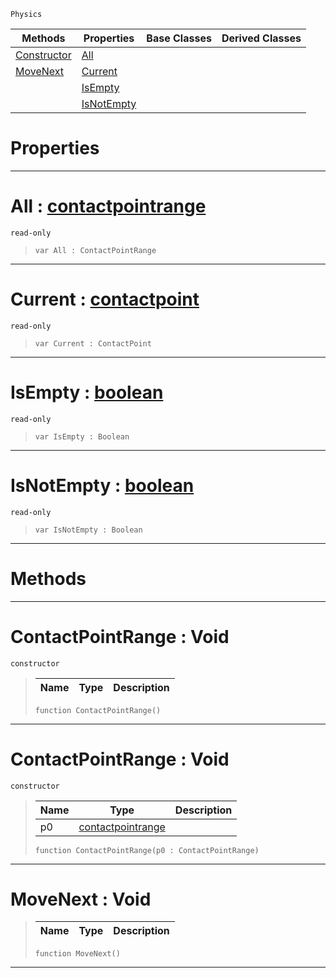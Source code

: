  `Physics`

|Methods|Properties|Base Classes|Derived Classes|
|---|---|---|---|
|[ Constructor](https://plasmaengine.github.io/PlasmaDocs/Plasma1/C++/code_reference/class_reference/contactpointrange.markdown#contactpointrange-void)|[ All](https://plasmaengine.github.io/PlasmaDocs/Plasma1/C++/code_reference/class_reference/contactpointrange.markdown#all-plasma-engine-document)| | |
|[ MoveNext](https://plasmaengine.github.io/PlasmaDocs/Plasma1/C++/code_reference/class_reference/contactpointrange.markdown#movenext-void)|[ Current](https://plasmaengine.github.io/PlasmaDocs/Plasma1/C++/code_reference/class_reference/contactpointrange.markdown#current-plasma-engine-docu)| | |
| |[ IsEmpty](https://plasmaengine.github.io/PlasmaDocs/Plasma1/C++/code_reference/class_reference/contactpointrange.markdown#isempty-plasma-engine-docu)| | |
| |[ IsNotEmpty](https://plasmaengine.github.io/PlasmaDocs/Plasma1/C++/code_reference/class_reference/contactpointrange.markdown#isnotempty-plasma-engine-d)| | |


 #  Properties


---  
 #  All : [contactpointrange](https://plasmaengine.github.io/PlasmaDocs/Plasma1/C++/code_reference/class_reference/contactpointrange.markdown)

 `read-only`

> 
> ``` lang=cpp, name=Lightning
> var All : ContactPointRange


---  
 #  Current : [contactpoint](https://plasmaengine.github.io/PlasmaDocs/Plasma1/C++/code_reference/class_reference/contactpoint.markdown)

 `read-only`

> 
> ``` lang=cpp, name=Lightning
> var Current : ContactPoint


---  
 #  IsEmpty : [boolean](https://plasmaengine.github.io/PlasmaDocs/Plasma1/C++/code_reference/lightning_base_types/boolean.markdown)

 `read-only`

> 
> ``` lang=cpp, name=Lightning
> var IsEmpty : Boolean


---  
 #  IsNotEmpty : [boolean](https://plasmaengine.github.io/PlasmaDocs/Plasma1/C++/code_reference/lightning_base_types/boolean.markdown)

 `read-only`

> 
> ``` lang=cpp, name=Lightning
> var IsNotEmpty : Boolean


---  
 #  Methods


---  
 #  ContactPointRange : Void

 `constructor`

> 
> |Name|Type|Description|
> |---|---|---|
> ``` lang=cpp, name=Lightning
> function ContactPointRange()
> ``` 


---  
 #  ContactPointRange : Void

 `constructor`

> 
> |Name|Type|Description|
> |---|---|---|
> |p0|[contactpointrange](https://plasmaengine.github.io/PlasmaDocs/Plasma1/C++/code_reference/class_reference/contactpointrange.markdown)| |
> ``` lang=cpp, name=Lightning
> function ContactPointRange(p0 : ContactPointRange)
> ``` 


---  
 #  MoveNext : Void

> 
> |Name|Type|Description|
> |---|---|---|
> ``` lang=cpp, name=Lightning
> function MoveNext()
> ``` 


---  
 

 